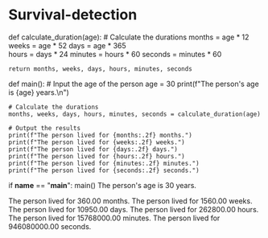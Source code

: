 # Survival-detection

def calculate_duration(age):
    # Calculate the durations
    months = age * 12
    weeks = age * 52 
    days = age * 365    
    hours = days * 24
    minutes = hours * 60
    seconds = minutes * 60

    return months, weeks, days, hours, minutes, seconds

def main():
    # Input the age of the person
    age = 30
    print(f"The person's age is {age} years.\n")

    # Calculate the durations
    months, weeks, days, hours, minutes, seconds = calculate_duration(age)

    # Output the results
    print(f"The person lived for {months:.2f} months.")
    print(f"The person lived for {weeks:.2f} weeks.")
    print(f"The person lived for {days:.2f} days.")
    print(f"The person lived for {hours:.2f} hours.")
    print(f"The person lived for {minutes:.2f} minutes.")
    print(f"The person lived for {seconds:.2f} seconds.")

if __name__ == "__main__":
    main()
    The person's age is 30 years.

The person lived for 360.00 months.
The person lived for 1560.00 weeks.
The person lived for 10950.00 days.
The person lived for 262800.00 hours.
The person lived for 15768000.00 minutes.
The person lived for 946080000.00 seconds.
